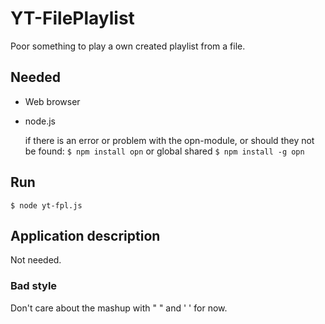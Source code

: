 # YT-FilePlaylist

Poor something to play a own created playlist from a file.

## Needed
* Web browser
* node.js

	if there is an error or problem with the opn-module, or should they not be found: 
	`$ npm install opn` or global shared `$ npm install -g opn`
  
## Run
`$ node yt-fpl.js`

## Application description
Not needed.

### Bad style
Don't care about the mashup with " " and ' ' for now.
